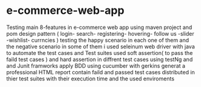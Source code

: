 # e-commerce-web-app
Testing main 8-features in e-commerce web app using maven project and pom design pattern 
( login- search- registering- hovering- follow us -slider -wishlist- currncies )
testing the happy scenario in each one of them and the negative scenario in some of them 
i used seleinum web driver with java to automate the test cases and Test suites
used soft assertion( to pass the faild test cases ) and hard assertion in diffrent test cases using testNg and and Junit framworks 
apply BDD using cucumber with gerkins
generat a professional HTML report contain faild and passed test cases distributed in thier test suites   with their execution time and the  used enviroments 
